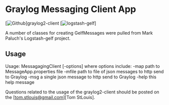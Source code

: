 Graylog Messaging Client App
============================

[![Github](https://github.com/jornaman/graylog2-client)]graylog2-client
[![logstash-gelf](https://github.com/mp911de/logstash-gelf/)]

A number of classes for creating GelfMessages were pulled from Mark Paluch's Logstash-gelf project. 

Usage
-----
  Usage: MessagagingClient [-options] where options include:
      -map       path to MessageApp.properties file
      -mfile     path to file of json messages to http send to Graylog
      -msg	     a single json message to http send to Graylog
      -help	     this help message


Questions related to the usage of the graylog2-client should be posted on
the [tom.stlouis@gmail.com][Tom StLouis].
